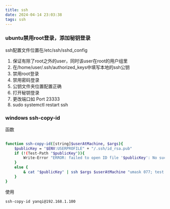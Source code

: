 ```yaml
---
title: ssh
date: 2024-04-14 23:03:38
tags: ssh
---
```

### ubuntu禁用root登录，添加秘钥登录

ssh配置文件位置在/etc/ssh/sshd_config
1. 保证有除了root之外的user，同时该user在root的用户组里
2. 在/home/user/.ssh/authorized_keys中填写本地的ssh公钥
3. 禁用root登录
4. 禁用密码登录
5. 公钥文件夹位置配置正确
6. 打开秘钥登录
7. 更改端口如
Port 23333
8. sudo systemctl restart ssh

### windows ssh-copy-id
函数
```sh
 
function ssh-copy-id([string]$userAtMachine, $args){   
    $publicKey = "$ENV:USERPROFILE" + "/.ssh/id_rsa.pub"
    if (!(Test-Path "$publicKey")){
        Write-Error "ERROR: failed to open ID file '$publicKey': No such file"            
    }
    else {
        & cat "$publicKey" | ssh $args $userAtMachine "umask 077; test -d .ssh || mkdir .ssh ; cat >> .ssh/authorized_keys || exit 1"      
    }
}
```

使用
```sh
ssh-copy-id yanqi@192.168.1.100
```
